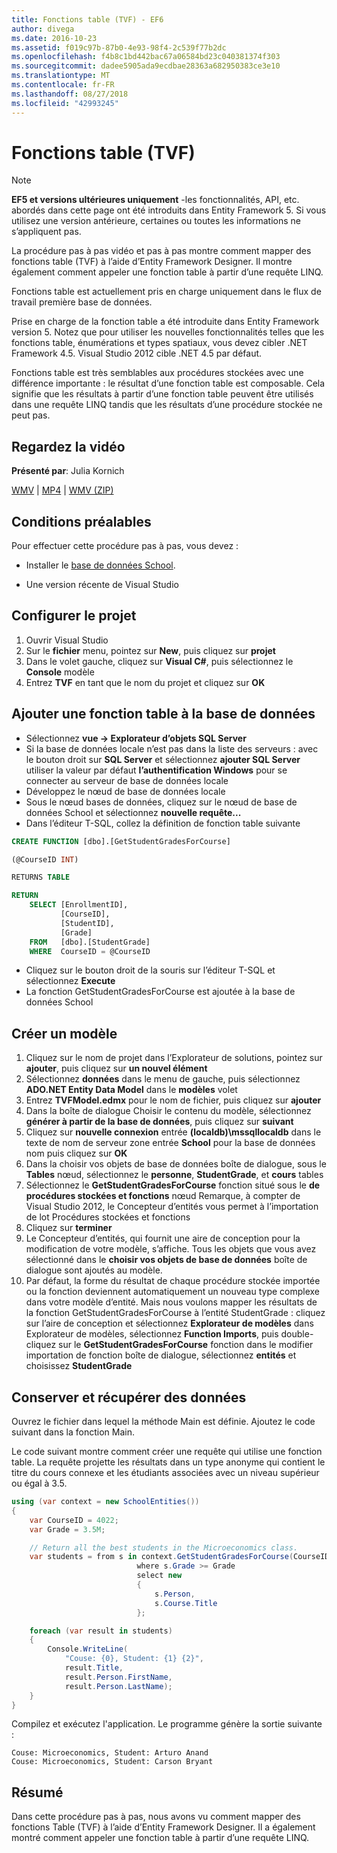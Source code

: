 ```yaml
---
title: Fonctions table (TVF) - EF6
author: divega
ms.date: 2016-10-23
ms.assetid: f019c97b-87b0-4e93-98f4-2c539f77b2dc
ms.openlocfilehash: f4b8c1bd442bac67a06584bd23c040381374f303
ms.sourcegitcommit: dadee5905ada9ecdbae28363a682950383ce3e10
ms.translationtype: MT
ms.contentlocale: fr-FR
ms.lasthandoff: 08/27/2018
ms.locfileid: "42993245"
---
```

# <a name="table-valued-functions-tvfs"></a>Fonctions table (TVF)
> [!NOTE]
> **EF5 et versions ultérieures uniquement** -les fonctionnalités, API, etc. abordés dans cette page ont été introduits dans Entity Framework 5. Si vous utilisez une version antérieure, certaines ou toutes les informations ne s’appliquent pas.

La procédure pas à pas vidéo et pas à pas montre comment mapper des fonctions table (TVF) à l’aide d’Entity Framework Designer. Il montre également comment appeler une fonction table à partir d’une requête LINQ.

Fonctions table est actuellement pris en charge uniquement dans le flux de travail première base de données.

Prise en charge de la fonction table a été introduite dans Entity Framework version 5. Notez que pour utiliser les nouvelles fonctionnalités telles que les fonctions table, énumérations et types spatiaux, vous devez cibler .NET Framework 4.5. Visual Studio 2012 cible .NET 4.5 par défaut.

Fonctions table est très semblables aux procédures stockées avec une différence importante : le résultat d’une fonction table est composable. Cela signifie que les résultats à partir d’une fonction table peuvent être utilisés dans une requête LINQ tandis que les résultats d’une procédure stockée ne peut pas.

## <a name="watch-the-video"></a>Regardez la vidéo

**Présenté par**: Julia Kornich

[WMV](http://download.microsoft.com/download/6/0/A/60A6E474-5EF3-4E1E-B9EA-F51D2DDB446A/HDI-ITPro-MSDN-winvideo-tvf.wmv) | [MP4](http://download.microsoft.com/download/6/0/A/60A6E474-5EF3-4E1E-B9EA-F51D2DDB446A/HDI-ITPro-MSDN-mp4video-tvf.m4v) | [WMV (ZIP)](http://download.microsoft.com/download/6/0/A/60A6E474-5EF3-4E1E-B9EA-F51D2DDB446A/HDI-ITPro-MSDN-winvideo-tvf.zip)

## <a name="pre-requisites"></a>Conditions préalables

Pour effectuer cette procédure pas à pas, vous devez :

- Installer le [base de données School](~/ef6/resources/school-database.md).

- Une version récente de Visual Studio

## <a name="set-up-the-project"></a>Configurer le projet

1.  Ouvrir Visual Studio
2.  Sur le **fichier** menu, pointez sur **New**, puis cliquez sur **projet**
3.  Dans le volet gauche, cliquez sur **Visual C\#**, puis sélectionnez le **Console** modèle
4.  Entrez **TVF** en tant que le nom du projet et cliquez sur **OK**

## <a name="add-a-tvf-to-the-database"></a>Ajouter une fonction table à la base de données

-   Sélectionnez **vue -&gt; Explorateur d’objets SQL Server**
-   Si la base de données locale n’est pas dans la liste des serveurs : avec le bouton droit sur **SQL Server** et sélectionnez **ajouter SQL Server** utiliser la valeur par défaut **l’authentification Windows** pour se connecter au serveur de base de données locale
-   Développez le nœud de base de données locale
-   Sous le nœud bases de données, cliquez sur le nœud de base de données School et sélectionnez **nouvelle requête...**
-   Dans l’éditeur T-SQL, collez la définition de fonction table suivante

``` SQL
CREATE FUNCTION [dbo].[GetStudentGradesForCourse]

(@CourseID INT)

RETURNS TABLE

RETURN
    SELECT [EnrollmentID],
           [CourseID],
           [StudentID],
           [Grade]
    FROM   [dbo].[StudentGrade]
    WHERE  CourseID = @CourseID
```

-   Cliquez sur le bouton droit de la souris sur l’éditeur T-SQL et sélectionnez **Execute**
-   La fonction GetStudentGradesForCourse est ajoutée à la base de données School

 

## <a name="create-a-model"></a>Créer un modèle

1.  Cliquez sur le nom de projet dans l’Explorateur de solutions, pointez sur **ajouter**, puis cliquez sur **un nouvel élément**
2.  Sélectionnez **données** dans le menu de gauche, puis sélectionnez **ADO.NET Entity Data Model** dans le **modèles** volet
3.  Entrez **TVFModel.edmx** pour le nom de fichier, puis cliquez sur **ajouter**
4.  Dans la boîte de dialogue Choisir le contenu du modèle, sélectionnez **générer à partir de la base de données**, puis cliquez sur **suivant**
5.  Cliquez sur **nouvelle connexion** entrée **(localdb)\\mssqllocaldb** dans le texte de nom de serveur zone entrée **School** pour la base de données nom puis cliquez sur **OK**
6.  Dans la choisir vos objets de base de données boîte de dialogue, sous le **Tables** nœud, sélectionnez le **personne**, **StudentGrade**, et **cours** tables
7.  Sélectionnez le **GetStudentGradesForCourse** fonction situé sous le **de procédures stockées et fonctions** nœud Remarque, à compter de Visual Studio 2012, le Concepteur d’entités vous permet à l’importation de lot Procédures stockées et fonctions
8.  Cliquez sur **terminer**
9.  Le Concepteur d’entités, qui fournit une aire de conception pour la modification de votre modèle, s’affiche. Tous les objets que vous avez sélectionné dans le **choisir vos objets de base de données** boîte de dialogue sont ajoutés au modèle.
10. Par défaut, la forme du résultat de chaque procédure stockée importée ou la fonction deviennent automatiquement un nouveau type complexe dans votre modèle d’entité. Mais nous voulons mapper les résultats de la fonction GetStudentGradesForCourse à l’entité StudentGrade : cliquez sur l’aire de conception et sélectionnez **Explorateur de modèles** dans Explorateur de modèles, sélectionnez **Function Imports**, puis double-cliquez sur le **GetStudentGradesForCourse** fonction dans le modifier importation de fonction boîte de dialogue, sélectionnez **entités** et choisissez **StudentGrade**

## <a name="persist-and-retrieve-data"></a>Conserver et récupérer des données

Ouvrez le fichier dans lequel la méthode Main est définie. Ajoutez le code suivant dans la fonction Main.

Le code suivant montre comment créer une requête qui utilise une fonction table. La requête projette les résultats dans un type anonyme qui contient le titre du cours connexe et les étudiants associées avec un niveau supérieur ou égal à 3.5.

``` csharp
using (var context = new SchoolEntities())
{
    var CourseID = 4022;
    var Grade = 3.5M;

    // Return all the best students in the Microeconomics class.
    var students = from s in context.GetStudentGradesForCourse(CourseID)
                            where s.Grade >= Grade
                            select new
                            {
                                s.Person,
                                s.Course.Title
                            };

    foreach (var result in students)
    {
        Console.WriteLine(
            "Couse: {0}, Student: {1} {2}",
            result.Title,  
            result.Person.FirstName,  
            result.Person.LastName);
    }
}
```

Compilez et exécutez l'application. Le programme génère la sortie suivante :

```
Couse: Microeconomics, Student: Arturo Anand
Couse: Microeconomics, Student: Carson Bryant
```

## <a name="summary"></a>Résumé

Dans cette procédure pas à pas, nous avons vu comment mapper des fonctions Table (TVF) à l’aide d’Entity Framework Designer. Il a également montré comment appeler une fonction table à partir d’une requête LINQ.

